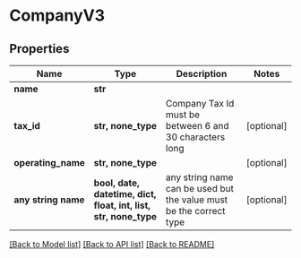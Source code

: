 # CompanyV3


## Properties
Name | Type | Description | Notes
------------ | ------------- | ------------- | -------------
**name** | **str** |  | 
**tax_id** | **str, none_type** | Company Tax Id must be between 6 and 30 characters long | [optional] 
**operating_name** | **str, none_type** |  | [optional] 
**any string name** | **bool, date, datetime, dict, float, int, list, str, none_type** | any string name can be used but the value must be the correct type | [optional]

[[Back to Model list]](../README.md#documentation-for-models) [[Back to API list]](../README.md#documentation-for-api-endpoints) [[Back to README]](../README.md)


